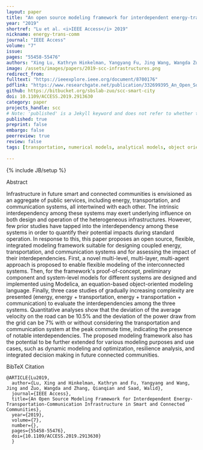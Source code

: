 ```yaml
---
layout: paper
title: "An open source modeling framework for interdependent energy-transportation-communication infrastructure in smart and connected communities"
year: "2019"
shortref: "Lu et al. <i>IEEE Access</i> 2019"
nickname: energy-trans-comm
journal: "IEEE Access"
volume: "7"
issue: 
pages: "55458-55476"
authors: "Xing Lu, Kathryn Hinkelman, Yangyang Fu, Jing Wang, Wangda Zuo, Qianqian Zhang, Walid Saad"
image: /assets/images/papers/2019-scc-infrastructures.png
redirect_from: 
fulltext: "https://ieeexplore.ieee.org/document/8700176"
pdflink: "https://www.researchgate.net/publication/332699395_An_Open_Source_Modeling_Framework_for_Interdependent_Energy-Transportation-Communication_Infrastructure_in_Smart_and_Connected_Communities"
github: https://bitbucket.org/sbslab-zuo/scc-smart-city
doi: 10.1109/ACCESS.2019.2913630
category: paper
projects_handle: scc
# Note: 'published' is a Jekyll keyword and does not refer to whether the paper is published, but rather to whether this Markdown should be part of the rendered site.
published: true
preprint: false
embargo: false	
peerreview: true
review: false
tags: [transportation, numerical models, analytical models, object oriented modeling, solid modeling, communication systems, mathematical model, communities, interconnected systems, modelica, modeling, multi-infrastructure systems, object oriented methods, open source software]
 
---
```

{% include JB/setup %}

<div class="bigspacer"></div>
<div class="head">Abstract</div>
<div class="spacer"></div>

Infrastructure in future smart and connected communities is envisioned as an aggregate of public services, 
including energy, transportation, and communication systems, all intertwined with each other. The intrinsic 
interdependency among these systems may exert underlying influence on both design and operation of the 
heterogeneous infrastructures. However, few prior studies have tapped into the interdependency among 
these systems in order to quantify their potential impacts during standard operation. In response to this, 
this paper proposes an open source, flexible, integrated modeling framework suitable for designing coupled 
energy, transportation, and communication systems and for assessing the impact of their interdependencies. 
First, a novel multi-level, multi-layer, multi-agent approach is proposed to enable flexible modeling of 
the interconnected systems. Then, for the framework's proof-of-concept, preliminary component and system-level 
models for different systems are designed and implemented using Modelica, an equation-based object-oriented 
modeling language. Finally, three case studies of gradually increasing complexity are presented (energy, 
energy + transportation, energy + transportation + communication) to evaluate the interdependencies among 
the three systems. Quantitative analyses show that the deviation of the average velocity on the road can 
be 10.5% and the deviation of the power draw from the grid can be 7% with or without considering the 
transportation and communication system at the peak commute time, indicating the presence of notable 
interdependencies. The proposed modeling framework also has the potential to be further extended for 
various modeling purposes and use cases, such as dynamic modeling and optimization, resilience analysis, 
and integrated decision making in future connected communities.


<div class="bigspacer"></div>
<div class="head">BibTeX Citation</div>
<div class="spacer"></div>

```
@ARTICLE{Lu2019,
  author={Lu, Xing and Hinkelman, Kathryn and Fu, Yangyang and Wang, Jing and Zuo, Wangda and Zhang, Qianqian and Saad, Walid},
  journal={IEEE Access}, 
  title={An Open Source Modeling Framework for Interdependent Energy-Transportation-Communication Infrastructure in Smart and Connected Communities}, 
  year={2019},
  volume={7},
  number={},
  pages={55458-55476},
  doi={10.1109/ACCESS.2019.2913630}
  }
```
